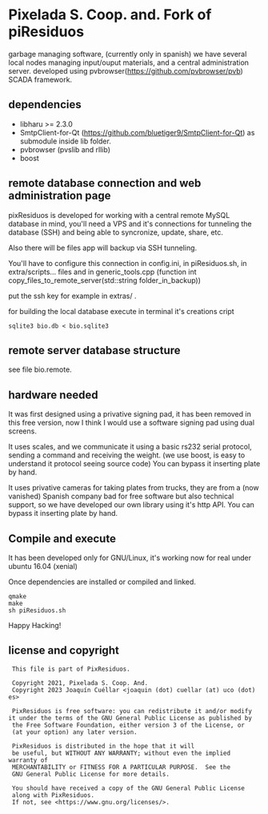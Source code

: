 # Pixelada S. Coop. and. Fork of piResiduos

garbage managing software, (currently only in spanish) we have several local nodes managing input/ouput materials, and a central administration server.
developed using pvbrowser(https://github.com/pvbrowser/pvb) SCADA framework.

## dependencies

+ libharu >= 2.3.0
+ SmtpClient-for-Qt (https://github.com/bluetiger9/SmtpClient-for-Qt) as submodule inside lib folder.
+ pvbrowser (pvslib and rllib)
+ boost

## remote database connection and web administration page

pixResiduos is developed for working with a central remote MySQL database in mind, you'll need a VPS and it's connections for tunneling the database (SSH) and being able to syncronize, update, share, etc.

Also there will be files app will backup via SSH tunneling.

You'll have to configure this connection in config.ini, in piResiduos.sh, in extra/scripts... files and in generic_tools.cpp (function int copy_files_to_remote_server(std::string folder_in_backup))

put the ssh key for example in extras/ .

for building the local database execute in terminal it's creations cript

```
sqlite3 bio.db < bio.sqlite3
```

## remote server database structure

see file bio.remote.

## hardware needed

It was first designed using a privative signing pad, it has been removed in this free version, now I think I would use a software signing pad using dual screens.

It uses scales, and we communicate it using a basic rs232 serial protocol, sending a command and receiving the weight. (we use boost, is easy to understand it protocol seeing source code) You can bypass it inserting plate by hand.

It uses privative cameras for taking plates from trucks, they are from a (now vanished) Spanish company bad for free software but also technical support, so we have developed our own library using it's http API. You can bypass it inserting plate by hand.

## Compile and execute

It has been developed only for GNU/Linux, it's working now for real under ubuntu 16.04 (xenial)

Once dependencies are installed or compiled and linked.

    qmake
    make
    sh piResiduos.sh

Happy Hacking!

## license and copyright
```
 This file is part of PixResiduos.

 Copyright 2021, Pixelada S. Coop. And.
 Copyright 2023 Joaquín Cuéllar <joaquin (dot) cuellar (at) uco (dot) es>

 PixResiduos is free software: you can redistribute it and/or modify it under the terms of the GNU General Public License as published by
 the Free Software Foundation, either version 3 of the License, or
 (at your option) any later version.

 PixResiduos is distributed in the hope that it will
 be useful, but WITHOUT ANY WARRANTY; without even the implied warranty of
 MERCHANTABILITY or FITNESS FOR A PARTICULAR PURPOSE.  See the
 GNU General Public License for more details.

 You should have received a copy of the GNU General Public License
 along with PixResiduos.
 If not, see <https://www.gnu.org/licenses/>.
```